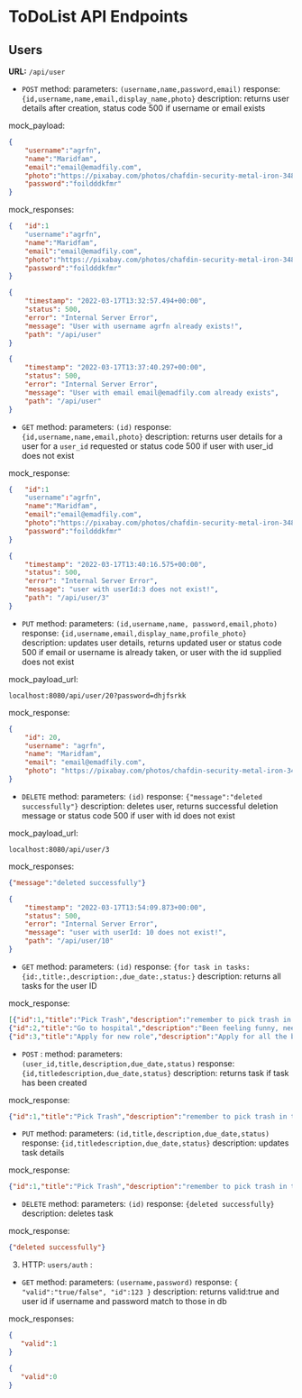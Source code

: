 # ToDoList API Endpoints

## Users

**URL:** `/api/user`

- `POST` method: parameters: `(username,name,password,email)` response: `{id,username,name,email,display_name,photo}` description: returns user details after creation, status code 500 if username or email exists

mock_payload:
```json
{
    "username":"agrfn",
    "name":"Maridfam",
    "email":"email@emadfily.com",
    "photo":"https://pixabay.com/photos/chafdin-security-metal-iron-3481377/",
    "password":"foildddkfmr"
}
```

mock_responses:
```json
{   "id":1
    "username":"agrfn",
    "name":"Maridfam",
    "email":"email@emadfily.com",
    "photo":"https://pixabay.com/photos/chafdin-security-metal-iron-3481377/",
    "password":"foildddkfmr"
}
```
```json
{
    "timestamp": "2022-03-17T13:32:57.494+00:00",
    "status": 500,
    "error": "Internal Server Error",
    "message": "User with username agrfn already exists!",
    "path": "/api/user"
}
```

```json
{
    "timestamp": "2022-03-17T13:37:40.297+00:00",
    "status": 500,
    "error": "Internal Server Error",
    "message": "User with email email@emadfily.com already exists",
    "path": "/api/user"
}
```

- `GET` method:  parameters: `(id)` response: `{id,username,name,email,photo}` description: returns user details for a user for a `user_id` requested or status code 500 if user with user_id does not exist

mock_response:
```json
{   "id":1
    "username":"agrfn",
    "name":"Maridfam",
    "email":"email@emadfily.com",
    "photo":"https://pixabay.com/photos/chafdin-security-metal-iron-3481377/",
    "password":"foildddkfmr"
}
```
```json
{
    "timestamp": "2022-03-17T13:40:16.575+00:00",
    "status": 500,
    "error": "Internal Server Error",
    "message": "user with userId:3 does not exist!",
    "path": "/api/user/3"
}
```

- `PUT` method: parameters: `(id,username,name, password,email,photo)` response: `{id,username,email,display_name,profile_photo}` description: updates user details, returns updated user or status code 500 if email or username is already taken, or user with the id supplied does not exist

mock_payload_url:

`localhost:8080/api/user/20?password=dhjfsrkk`

mock_response:
```json
{
    "id": 20,
    "username": "agrfn",
    "name": "Maridfam",
    "email": "email@emadfily.com",
    "photo": "https://pixabay.com/photos/chafdin-security-metal-iron-3481377/"
}
```

- `DELETE` method: parameters: `(id)` response: `{"message":"deleted successfully"}` description: deletes user, returns successful deletion message or status code 500 if user with id does not exist

mock_payload_url:

`localhost:8080/api/user/3`


mock_responses:
```json
{"message":"deleted successfully"}
```
```json
{
    "timestamp": "2022-03-17T13:54:09.873+00:00",
    "status": 500,
    "error": "Internal Server Error",
    "message": "user with userId: 10 does not exist!",
    "path": "/api/user/10"
}
```


- `GET` method: parameters: `(id)` response: `{for task in tasks:{id:,title:,description:,due_date:,status:}` description: returns all tasks for the user ID

mock_response:
```json
[{"id":1,"title":"Pick Trash","description":"remember to pick trash in the backyard","due_date":"7/14/2021","status":"created"},
{"id":2,"title":"Go to hospital","description":"Been feeling funny, need to go to doctor's appointment","due_date":"3/20/2021","status":"done"},
{"id":3,"title":"Apply for new role","description":"Apply for all the bookmarked roles I did last week","due_date":"4/23/2021","status":"progress"}]
```

- `POST`  : method: parameters: `(user_id,title,description,due_date,status)` response: `{id,titledescription,due_date,status}` description: returns task if task has been created 

mock_response:
```json
{"id":1,"title":"Pick Trash","description":"remember to pick trash in the backyard","due_date":"7/14/2021","status":"created"}
```

- `PUT` method: parameters: `(id,title,description,due_date,status)` response: `{id,titledescription,due_date,status}` description: updates task details

mock_response:
```json
{"id":1,"title":"Pick Trash","description":"remember to pick trash in the backyard","due_date":"7/14/2021","status":"created"}
```

- `DELETE` method: parameters: `(id)` response: `{deleted successfully}` description: deletes task

mock_response:
```json
{"deleted successfully"}
```



3. HTTP: `users/auth` : 
- `GET` method: parameters: `(username,password)` response: `{
   "valid":"true/false",
   "id":123
}` description: returns valid:true and user id if username and password match to those in db

mock_responses:
```json
{
   "valid":1
}
```
```json
{
   "valid":0
}
```
